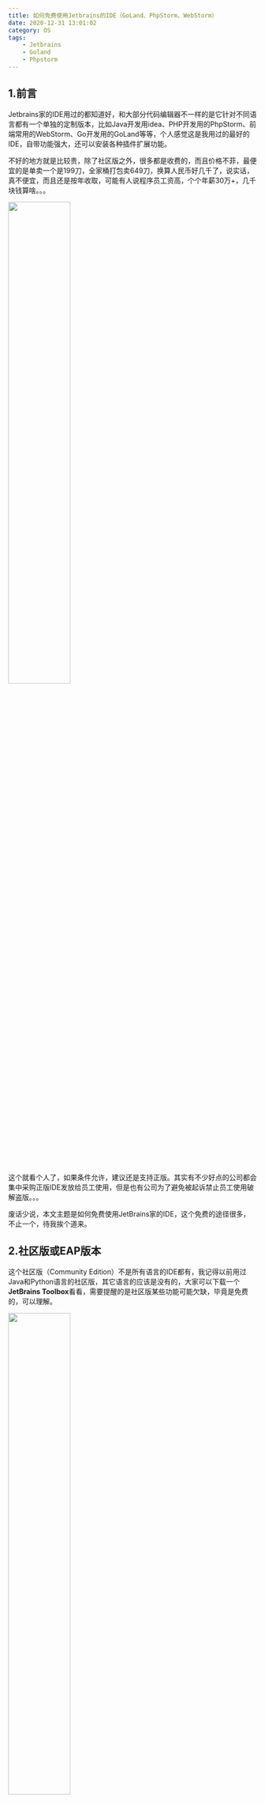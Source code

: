 ```yaml
---
title: 如何免费使用Jetbrains的IDE（GoLand、PhpStorm、WebStorm）
date: 2020-12-31 13:01:02
category: OS
tags: 
    - Jetbrains
    - Goland
    - Phpstorm
---
```


## 1.前言
Jetbrains家的IDE用过的都知道好，和大部分代码编辑器不一样的是它针对不同语言都有一个单独的定制版本，比如Java开发用idea、PHP开发用的PhpStorm、前端常用的WebStorm、Go开发用的GoLand等等，个人感觉这是我用过的最好的IDE，自带功能强大，还可以安装各种插件扩展功能。

不好的地方就是比较贵，除了社区版之外，很多都是收费的，而且价格不菲，最便宜的是单卖一个是199刀，全家桶打包卖649刀，换算人民币好几千了，说实话，真不便宜，而且还是按年收取，可能有人说程序员工资高，个个年薪30万+，几千块钱算啥。。。

<img src="/images/2020/2020-12-31_12-58.png" width="50%"/>

这个就看个人了，如果条件允许，建议还是支持正版。其实有不少好点的公司都会集中采购正版IDE发放给员工使用，但是也有公司为了避免被起诉禁止员工使用破解盗版。。。

废话少说，本文主题是如何免费使用JetBrains家的IDE，这个免费的途径很多，不止一个，待我挨个道来。

<!--more-->

## 2.社区版或EAP版本
这个社区版（Community Edition）不是所有语言的IDE都有，我记得以前用过Java和Python语言的社区版，其它语言的应该是没有的，大家可以下载一个**JetBrains Toolbox**看看，需要提醒的是社区版某些功能可能欠缺，毕竟是免费的，可以理解。

<img src="/images/2020/2020-12-31_13-10.png" width="50%"/>

除此之外，还有一个EAP版本可以选择，这个EAP类似于测试版的概念，也是可以免费使用的，但也不是所有语言都有，好像最多可以用1个月，之后必须更新，相当于你给它测试bug，它免费给你用，公平合理。

## 3.破解激活
网上的教程的挺多，无非就是3种方式，一种是激活码（Activation Code），一种是激活服务器（License Server）,还有一种就是替换Jar文件。

这里就不教大家如何破解了，但是说实话，前面2种方式在前几年还有效，现在几乎不行了，只有最后一种替换文件的方法还可以，但是比较麻烦而且不能升级版本，只能说JetBrains深得微软真传，先放任盗版不管占领市场，之后再加强打击盗版，不过也无可厚非，毕竟开发软件也有成本，不可能永远免费。

## 4.开源项目
这个才是这篇文章的重点，而且非常靠谱，简单说就是JetBrains这家公司为了表示对**开源软件**的支持，可以免费提供IDE给**开源软件开发者**使用，我们只需要拥有一个**开源项目**就可以申请1个或多个license。

详细介绍主页：https://www.jetbrains.com/community/opensource

免费申请地址：https://www.jetbrains.com/shop/eform/opensource

点击申请地址会打开一个页面，有一个申请表单，也没什么复杂的地方，稍微能看懂英文的应该都能明白，唯一需要注意的是你的项目需要有一个License文件，就是开源许可证，Apache、BSD、GPL应该都可以，没什么硬性要求。

<img src="/images/2020/2020-12-31_13-36.png"/>

至于开源项目，个人感觉应该也没啥要求，我申请过2次，第一次用的项目只有几颗star，而且是一个非代码性的项目，后来1年到期后又申请了一次，用的这个 https://github.com/wangbjun/go-micloud 项目，也通过了。

提交后大概需要1-2天的审核时间，通过后会给你发一个邮件，一堆BABALA，主要是有一个地址，点击 **Take me to my license(s)**，就会进入一个页面，具体我就不细说了，接下来就是把这个License激活，然后分配到你的账号里面。

<img src="/images/2020/2020-12-31_13-43.png"/>

最后使用你的JetBrains账号登录激活即可，有效期维持一年，而且是适用于所有语言的IDE，原本价值649刀，激动不？

<img src="/images/2020/2020-12-31_13-48.png"/>

有人说，上面写到这个License只能用在非盈利性开源项目（non-commercial open source development）的，我要是用到非开源项目里面用会不会被撤销？

根据我的经验，没什么大问题，这个全靠自觉，它也没法知道你是用在什么项目里面，这就是一个君子协议，不过你要是拿来用在个人盈利性项目里面，如果挣了钱是不是可以考虑支持一下买个正版？哈哈

还有，一个License只能用在一个账号里面，如果你的账号在多个设备上登录，就会把之前的“挤”下来，不能同时在线。